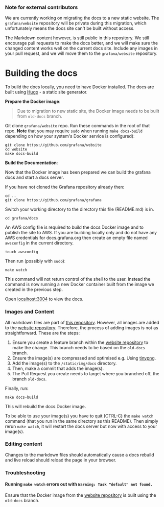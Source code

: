 ### Note for external contributors

We are currently working on migrating the docs to a new static website. The `grafana/website` repository will be private during this migration, which unfortunately means the docs site can't be built without access.

The Markdown content however, is still public in this repository. We still encourage pull requests to make the docs better, and we will make sure the changed content works well on the current docs site. Include any images in your pull request, and we will move them to the `grafana/website` repository.

# Building the docs

To build the docs locally, you need to have Docker installed. The docs are built using [Hugo](http://gohugo.io/) - a static site generator.

**Prepare the Docker image**:

> Due to migration to new static site, the Docker image needs to be built from `old-docs` branch.

Git clone `grafana/website` repo. Run these commands in the root of that repo. **Note** that you may require `sudo`
when running `make docs-build` depending on how your system's Docker
service is configured):

```
git clone https://github.com/grafana/website
cd website
make docs-build
```

**Build the Documentation**:

Now that the Docker image has been prepared we can build the
grafana docs and start a docs server.

If you have not cloned the Grafana repository already then:

```
cd ..
git clone https://github.com/grafana/grafana
```

Switch your working directory to the directory this file
(README.md) is in.

```
cd grafana/docs
```

An AWS config file is required to build the docs Docker image and to publish the site to AWS. If you are building locally only and do not have any AWS credentials for docs.grafana.org then create an empty file named `awsconfig` in the current directory.

```
touch awsconfig
```

Then run (possibly with `sudo`):

```
make watch
```

This command will not return control of the shell to the user. Instead
the command is now running a new Docker container built from the image
we created in the previous step.

Open [localhost:3004](http://localhost:3004) to view the docs.

### Images and Content

All markdown files are part of [this repository](https://github.com/grafana/grafana). However, all images are added to the [website repository](https://github.com/grafana/website). Therefore, the process of adding images is not as straightforward. These are the steps:

1. Ensure you create a feature branch within the [website repository](https://github.com/grafana/website) to make the change. This branch needs to be based on the `old-docs` branch.
1. Ensure the image(s) are compressed and optimised e.g. Using [tinypng](https://tinypng.com/).
1. Add the image(s) to the `/static/img/docs` directory.
1. Then, make a commit that adds the image(s).
1. The Pull Request you create needs to target where you branched off, the branch `old-docs`.

Finally, run:

```
make docs-build
```

This will rebuild the docs Docker image.

To be able to use your image(s) you have to quit (CTRL-C) the `make watch` command (that you run in the same directory as this README). Then simply rerun `make watch`, it will restart the docs server but now with access to your image(s).

### Editing content

Changes to the markdown files should automatically cause a docs rebuild and live reload should reload the page in your browser.

### Troubleshooting

#### Running `make watch` errors out with `Warning: Task "default" not found.`

Ensure that the Docker image from the [website repository](https://github.com/grafana/website) is built using the `old-docs` branch.
